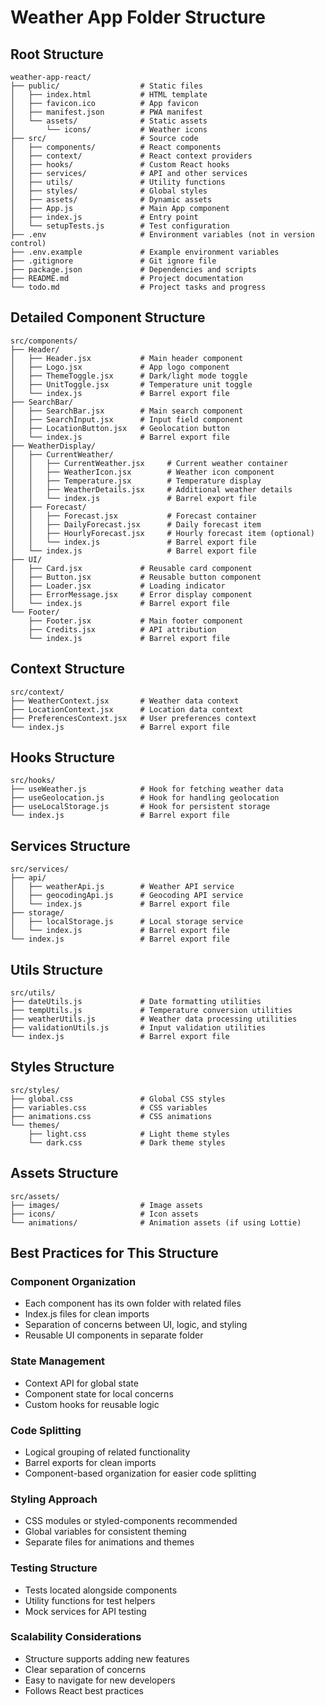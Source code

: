 # Weather App Folder Structure

## Root Structure
```
weather-app-react/
├── public/                  # Static files
│   ├── index.html           # HTML template
│   ├── favicon.ico          # App favicon
│   ├── manifest.json        # PWA manifest
│   └── assets/              # Static assets
│       └── icons/           # Weather icons
├── src/                     # Source code
│   ├── components/          # React components
│   ├── context/             # React context providers
│   ├── hooks/               # Custom React hooks
│   ├── services/            # API and other services
│   ├── utils/               # Utility functions
│   ├── styles/              # Global styles
│   ├── assets/              # Dynamic assets
│   ├── App.js               # Main App component
│   ├── index.js             # Entry point
│   └── setupTests.js        # Test configuration
├── .env                     # Environment variables (not in version control)
├── .env.example             # Example environment variables
├── .gitignore               # Git ignore file
├── package.json             # Dependencies and scripts
├── README.md                # Project documentation
└── todo.md                  # Project tasks and progress
```

## Detailed Component Structure
```
src/components/
├── Header/
│   ├── Header.jsx           # Main header component
│   ├── Logo.jsx             # App logo component
│   ├── ThemeToggle.jsx      # Dark/light mode toggle
│   ├── UnitToggle.jsx       # Temperature unit toggle
│   └── index.js             # Barrel export file
├── SearchBar/
│   ├── SearchBar.jsx        # Main search component
│   ├── SearchInput.jsx      # Input field component
│   ├── LocationButton.jsx   # Geolocation button
│   └── index.js             # Barrel export file
├── WeatherDisplay/
│   ├── CurrentWeather/
│   │   ├── CurrentWeather.jsx     # Current weather container
│   │   ├── WeatherIcon.jsx        # Weather icon component
│   │   ├── Temperature.jsx        # Temperature display
│   │   ├── WeatherDetails.jsx     # Additional weather details
│   │   └── index.js               # Barrel export file
│   ├── Forecast/
│   │   ├── Forecast.jsx           # Forecast container
│   │   ├── DailyForecast.jsx      # Daily forecast item
│   │   ├── HourlyForecast.jsx     # Hourly forecast item (optional)
│   │   └── index.js               # Barrel export file
│   └── index.js                   # Barrel export file
├── UI/
│   ├── Card.jsx             # Reusable card component
│   ├── Button.jsx           # Reusable button component
│   ├── Loader.jsx           # Loading indicator
│   ├── ErrorMessage.jsx     # Error display component
│   └── index.js             # Barrel export file
└── Footer/
    ├── Footer.jsx           # Main footer component
    ├── Credits.jsx          # API attribution
    └── index.js             # Barrel export file
```

## Context Structure
```
src/context/
├── WeatherContext.jsx       # Weather data context
├── LocationContext.jsx      # Location data context
├── PreferencesContext.jsx   # User preferences context
└── index.js                 # Barrel export file
```

## Hooks Structure
```
src/hooks/
├── useWeather.js            # Hook for fetching weather data
├── useGeolocation.js        # Hook for handling geolocation
├── useLocalStorage.js       # Hook for persistent storage
└── index.js                 # Barrel export file
```

## Services Structure
```
src/services/
├── api/
│   ├── weatherApi.js        # Weather API service
│   ├── geocodingApi.js      # Geocoding API service
│   └── index.js             # Barrel export file
├── storage/
│   ├── localStorage.js      # Local storage service
│   └── index.js             # Barrel export file
└── index.js                 # Barrel export file
```

## Utils Structure
```
src/utils/
├── dateUtils.js             # Date formatting utilities
├── tempUtils.js             # Temperature conversion utilities
├── weatherUtils.js          # Weather data processing utilities
├── validationUtils.js       # Input validation utilities
└── index.js                 # Barrel export file
```

## Styles Structure
```
src/styles/
├── global.css               # Global CSS styles
├── variables.css            # CSS variables
├── animations.css           # CSS animations
└── themes/
    ├── light.css            # Light theme styles
    └── dark.css             # Dark theme styles
```

## Assets Structure
```
src/assets/
├── images/                  # Image assets
├── icons/                   # Icon assets
└── animations/              # Animation assets (if using Lottie)
```

## Best Practices for This Structure

### Component Organization
- Each component has its own folder with related files
- Index.js files for clean imports
- Separation of concerns between UI, logic, and styling
- Reusable UI components in separate folder

### State Management
- Context API for global state
- Component state for local concerns
- Custom hooks for reusable logic

### Code Splitting
- Logical grouping of related functionality
- Barrel exports for clean imports
- Component-based organization for easier code splitting

### Styling Approach
- CSS modules or styled-components recommended
- Global variables for consistent theming
- Separate files for animations and themes

### Testing Structure
- Tests located alongside components
- Utility functions for test helpers
- Mock services for API testing

### Scalability Considerations
- Structure supports adding new features
- Clear separation of concerns
- Easy to navigate for new developers
- Follows React best practices
